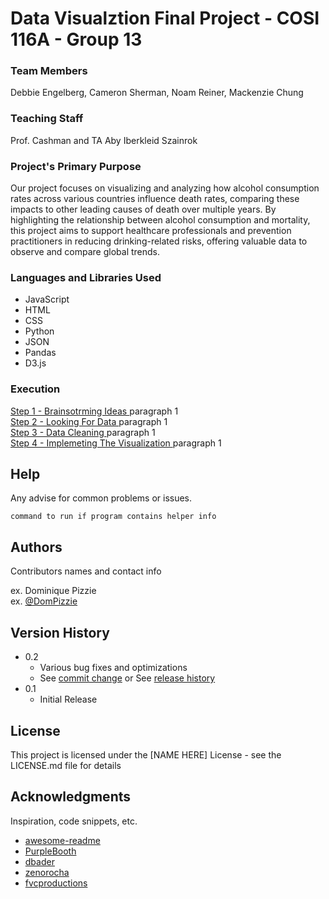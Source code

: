 # Data Visualztion Final Project - COSI 116A - Group 13

### Team Members
Debbie Engelberg, Cameron Sherman, Noam Reiner, Mackenzie Chung

### Teaching Staff
Prof. Cashman and TA Aby Iberkleid Szainrok

### Project's Primary Purpose

Our project focuses on visualizing and analyzing how alcohol consumption rates across various countries influence death rates, comparing these impacts to other leading causes of death over multiple years. By highlighting the relationship between alcohol consumption and mortality, this project aims to support healthcare professionals and prevention practitioners in reducing drinking-related risks, offering valuable data to observe and compare global trends.

### Languages and Libraries Used

* JavaScript
* HTML
* CSS
* Python
* JSON
* Pandas
* D3.js

### Execution

<ins> Step 1 - Brainsotrming Ideas </ins>
paragraph 1<br />
<ins> Step 2 - Looking For Data </ins>
paragraph 1<br />
<ins> Step 3 - Data Cleaning </ins>
paragraph 1<br />
<ins> Step 4 - Implemeting The Visualization </ins>
paragraph 1<br />


## Help

Any advise for common problems or issues.
```
command to run if program contains helper info
```

## Authors

Contributors names and contact info

ex. Dominique Pizzie  
ex. [@DomPizzie](https://twitter.com/dompizzie)

## Version History

* 0.2
    * Various bug fixes and optimizations
    * See [commit change]() or See [release history]()
* 0.1
    * Initial Release

## License

This project is licensed under the [NAME HERE] License - see the LICENSE.md file for details

## Acknowledgments

Inspiration, code snippets, etc.
* [awesome-readme](https://github.com/matiassingers/awesome-readme)
* [PurpleBooth](https://gist.github.com/PurpleBooth/109311bb0361f32d87a2)
* [dbader](https://github.com/dbader/readme-template)
* [zenorocha](https://gist.github.com/zenorocha/4526327)
* [fvcproductions](https://gist.github.com/fvcproductions/1bfc2d4aecb01a834b46)

